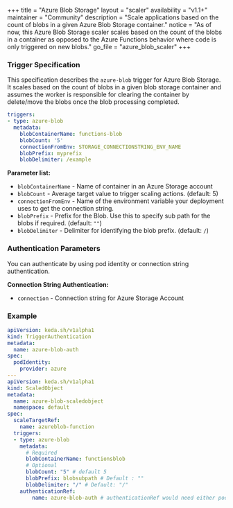 +++
title = "Azure Blob Storage"
layout = "scaler"
availability = "v1.1+"
maintainer = "Community"
description = "Scale applications based on the count of blobs in a given Azure Blob Storage container."
notice = "As of now, this Azure Blob Storage scaler scales based on the count of the blobs in a container as opposed to the Azure Functions behavior where code is only triggered on new blobs."
go_file = "azure_blob_scaler"
+++

### Trigger Specification

This specification describes the `azure-blob` trigger for Azure Blob Storage. It scales based on the count of blobs in a given blob storage container and assumes the worker is responsible for clearing the container by delete/move the blobs once the blob processing completed.

```yaml
triggers:
- type: azure-blob
  metadata:
    blobContainerName: functions-blob
    blobCount: '5'
    connectionFromEnv: STORAGE_CONNECTIONSTRING_ENV_NAME
    blobPrefix: myprefix
    blobDelimiter: /example
```

**Parameter list:**

- `blobContainerName` - Name of container in an Azure Storage account
- `blobCount` - Average target value to trigger scaling actions. (default: 5)
- `connectionFromEnv` - Name of the environment variable your deployment uses to get the connection string.
- `blobPrefix` - Prefix for the Blob. Use this to specify sub path for the blobs if required. (default: `""`)
- `blobDelimiter` - Delimiter for identifying the blob prefix. (default: `/`)

### Authentication Parameters

You can authenticate by using pod identity or connection string authentication.

**Connection String Authentication:**

- `connection` - Connection string for Azure Storage Account

### Example

```yaml
apiVersion: keda.sh/v1alpha1
kind: TriggerAuthentication
metadata:
  name: azure-blob-auth
spec:
  podIdentity:
    provider: azure
---
apiVersion: keda.sh/v1alpha1
kind: ScaledObject
metadata:
  name: azure-blob-scaledobject
  namespace: default
spec:
  scaleTargetRef:
    name: azureblob-function
  triggers:
  - type: azure-blob
    metadata:
      # Required
      blobContainerName: functionsblob
      # Optional
      blobCount: "5" # default 5
      blobPrefix: blobsubpath # Default : ""
      blobDelimiter: "/" # Default: "/"
    authenticationRef:
        name: azure-blob-auth # authenticationRef would need either podIdentity or define a connection parameter
```
